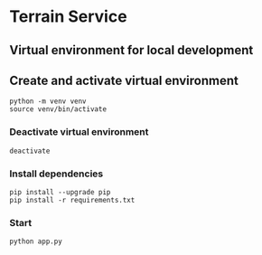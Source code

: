 # Terrain Service
## Virtual environment for local development
## Create and activate virtual environment
```
python -m venv venv
source venv/bin/activate
```
### Deactivate virtual environment

```
deactivate
```

### Install dependencies
```
pip install --upgrade pip
pip install -r requirements.txt
````

### Start

```
python app.py
```